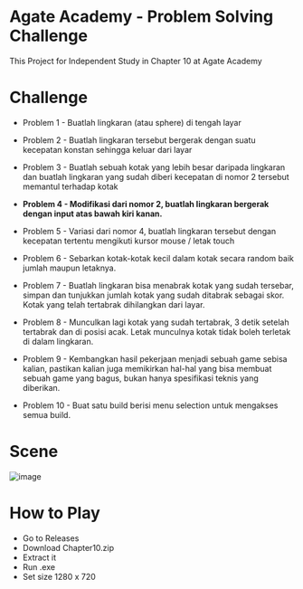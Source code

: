 # Agate Academy - Problem Solving Challenge
This Project for Independent Study in Chapter 10 at Agate Academy 

# Challenge
- Problem 1 - Buatlah lingkaran (atau sphere) di tengah layar

- Problem 2 - Buatlah lingkaran tersebut bergerak dengan suatu kecepatan konstan sehingga keluar dari layar

- Problem 3 - Buatlah sebuah kotak yang lebih besar daripada lingkaran dan buatlah lingkaran yang sudah diberi kecepatan di nomor 2 tersebut memantul terhadap kotak

- **Problem 4 - Modifikasi dari nomor 2, buatlah lingkaran bergerak dengan input atas bawah kiri kanan.**

- Problem 5 - Variasi dari nomor 4, buatlah lingkaran tersebut dengan kecepatan tertentu mengikuti kursor mouse / letak touch

- Problem 6 - Sebarkan kotak-kotak kecil dalam kotak secara random baik jumlah maupun letaknya.

- Problem 7 - Buatlah lingkaran bisa menabrak kotak yang sudah tersebar, simpan dan tunjukkan jumlah kotak yang sudah ditabrak sebagai skor. Kotak yang telah tertabrak dihilangkan dari layar.

- Problem 8 - Munculkan lagi kotak yang sudah tertabrak, 3 detik setelah tertabrak dan di posisi acak. Letak munculnya kotak tidak boleh terletak di dalam lingkaran.

- Problem 9 - Kembangkan hasil pekerjaan menjadi sebuah game sebisa kalian, pastikan kalian juga memikirkan hal-hal yang bisa membuat sebuah game yang bagus, bukan hanya spesifikasi teknis yang diberikan.

- Problem 10 - Buat satu build berisi menu selection untuk mengakses semua build.

# Scene
![image](https://user-images.githubusercontent.com/45990233/136965499-38ea31ad-6825-4af9-a33e-943ab598aeb3.png)

# How to Play
- Go to Releases
- Download Chapter10.zip
- Extract it
- Run .exe
- Set size 1280 x 720


